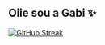 ## **Oiie sou a Gabi ✨**

<a style="display: block;-webkit-user-select: none;margin: auto;" href="https://git.io/streak-stats"><img src="https://streak-stats.demolab.com?user=Gabis3&theme=cobalt&hide_border=verdadeiro&border_radius=7.9&date_format=M%20j%5B%2C%20Y%5D&exclude_days=Sun%2CSat" alt="GitHub Streak" /></a>
